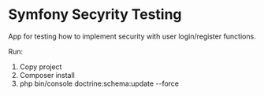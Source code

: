 Symfony Secyrity Testing
========================
App for testing how to implement security with user login/register functions.

Run:
1. Copy project
2. Composer install
3. php bin/console doctrine:schema:update --force